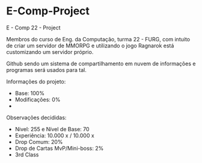 # E-Comp-Project
E - Comp 22 - Project

Membros do curso de Eng. da Computação, turma 22 - FURG, com intuito de criar um servidor de MMORPG e utilizando o jogo Ragnarok está customizando um servidor próprio. 

Github sendo um sistema de compartilhamento em nuvem de informações e programas será usados para tal.

Informações do projeto:

- Base: 100%
- Modificações: 0%
- 



Observações decididas:
- Nivel: 255 e Nível de Base: 70
- Experiência: 10.000 x / 10.000 x
- Drop Comum: 20%
- Drop de Cartas MvP/Mini-boss: 2%
- 3rd Class
